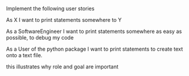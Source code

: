 Implement the following user stories

As X I want to print statements somewhere to Y


As a SoftwareEngineer I want to print statements somewhere as easy as possible, to debug my code 


As a User of the python package I want to print statements to create text onto a text file.


this illustrates why role and goal are important